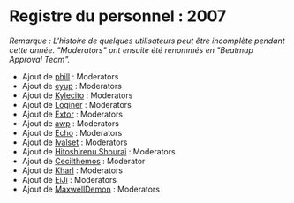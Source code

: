 # Registre du personnel : 2007

*Remarque : L'histoire de quelques utilisateurs peut être incomplète pendant cette année. "Moderators" ont ensuite été renommés en "Beatmap Approval Team".*

- Ajout de [phill](https://osu.ppy.sh/users/53) : Moderators
- Ajout de [eyup](https://osu.ppy.sh/users/88) : Moderators
- Ajout de [Kylecito](https://osu.ppy.sh/users/488) : Moderators
- Ajout de [Loginer](https://osu.ppy.sh/users/819) : Moderators
- Ajout de [Extor](https://osu.ppy.sh/users/555) : Moderators
- Ajout de [awp](https://osu.ppy.sh/users/2650) : Moderators
- Ajout de [Echo](https://osu.ppy.sh/users/431) : Moderators
- Ajout de [Ivalset](https://osu.ppy.sh/users/827) : Moderators
- Ajout de [Hitoshirenu Shourai](https://osu.ppy.sh/users/602) : Moderators
- Ajout de [Cecilthemos](https://osu.ppy.sh/users/2233) : Moderator
- Ajout de [Kharl](https://osu.ppy.sh/users/452) : Moderators
- Ajout de [EiJi](https://osu.ppy.sh/users/2024) : Moderators
- Ajout de [MaxwellDemon](https://osu.ppy.sh/users/4254) : Moderators
